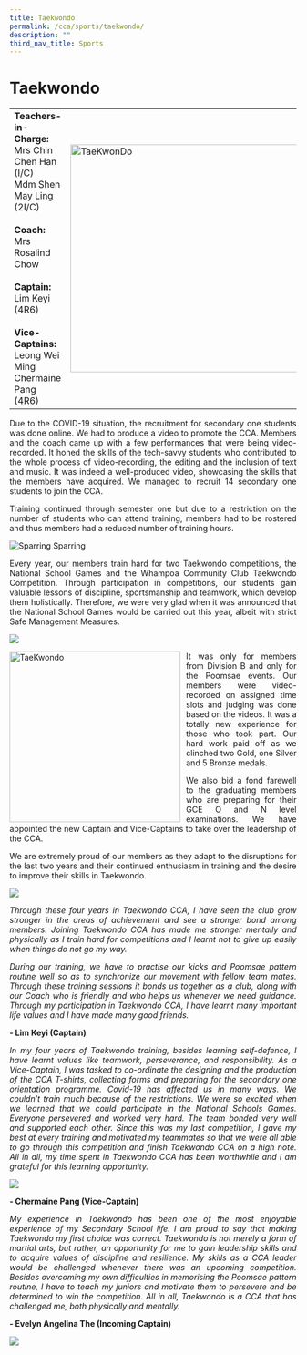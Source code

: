 ```yaml
---
title: Taekwondo
permalink: /cca/sports/taekwondo/
description: ""
third_nav_title: Sports
---
```

# Taekwondo




|  |  | 
| -------- | -------- | 
| **Teachers-in-Charge:** <br>Mrs Chin Chen Han (I/C) <br>Mdm Shen May Ling (2I/C)<br><br>**Coach:** <br>Mrs Rosalind Chow<br><br>**Captain:** <br>Lim Keyi (4R6)<br><br>**Vice-Captains:** <br>Leong Wei Ming <br>Chermaine Pang (4R6)     | <img src="/images/Cca/cca-tkd-i-Overhead-kick-720x1024.jpg" alt="TaeKwonDo" style="width:400px" />   | 



<p style="text-align:justify">Due to the COVID-19 situation, the recruitment for secondary one students was done online. We had to produce a video to promote the CCA.  Members and the coach came up with a few performances that were being video-recorded. It honed the skills of the tech-savvy students who contributed to the whole process of video-recording, the editing and the inclusion of text and music. It was indeed a well-produced video, showcasing the skills that the members have acquired. We managed to recruit 14 secondary one students to join the CCA.</p>

<p style="text-align:justify">Training continued through semester one but due to a restriction on the number of students who can attend training, members had to be rostered and thus members had a reduced number of training hours.</p>

![Sparring](/images/Cca/cca-taekwondo-04.jpg)
Sparring

<p style="text-align:justify">Every year, our members train hard for two Taekwondo competitions, the National School Games and the Whampoa Community Club Taekwondo Competition. Through participation in competitions, our students gain valuable lessons of discipline, sportsmanship and teamwork, which develop them holistically. Therefore, we were very glad when it was announced that the National School Games would be carried out this year, albeit with strict Safe Management Measures.</p>

![](/images/Cca/cca-taekwondo-03.jpg)

<p style="float:left; margin: 0 10px 0px 0">
<img src="/images/Cca/cca-tkd-i-Training-punches-768x1011.jpg" alt="TaeKwondo" style="width:300px" /></p>
<p style="text-align:justify">
It was only for members from Division B and only for the Poomsae events. Our members were video-recorded on assigned time slots and judging was done based on the videos. It was a totally new experience for those who took part. Our hard work paid off as we clinched two Gold, one Silver and 5 Bronze medals.</p>


<p style="text-align:justify">We also bid a fond farewell to the graduating members who are preparing for their GCE O and N level examinations. We have appointed the new Captain and Vice-Captains to take over the leadership of the CCA.</p>

<p style="text-align:justify">We are extremely proud of our members as they adapt to the disruptions for the last two years and their continued enthusiasm in training and the desire to improve their skills in Taekwondo.  </p>

![](/images/Cca/cca-taekwondo-01.jpg)

<p style="text-align:justify; font-style:italic">Through these four years in Taekwondo CCA, I have seen the club grow stronger in the areas of achievement and see a stronger bond among members. Joining Taekwondo CCA has made me stronger mentally and physically as I train hard for competitions and I learnt not to give up easily when things do not go my way.</p>

<p style="text-align:justify; font-style:italic">During our training, we have to practise our kicks and Poomsae pattern routine well so as to synchronize our movement with fellow team mates. Through these training sessions it bonds us together as a club, along with our Coach who is friendly and who helps us whenever we need guidance. Through my participation in Taekwondo CCA, I have learnt many important life values and I have made many good friends.</p>

**- Lim Keyi (Captain)**

 
<p style="text-align:justify; font-style:italic">In my four years of Taekwondo training, besides learning self-defence, I have learnt values like teamwork, perseverance, and responsibility. As a Vice-Captain, I was tasked to co-ordinate the designing and the production of the CCA T-shirts, collecting forms and preparing for the secondary one orientation programme. Covid-19 has affected us in many ways. We couldn’t train much because of the restrictions. We were so excited when we learned that we could participate in the National Schools Games. Everyone persevered and worked very hard. The team bonded very well and supported each other. Since this was my last competition, I gave my best at every training and motivated my teammates so that we were all able to go through this competition and finish Taekwondo CCA on a high note. All in all, my time spent in Taekwondo CCA has been worthwhile and I am grateful for this learning opportunity.</p>

![](/images/Cca/cca-taekwondo-05.jpg)

**- Chermaine Pang (Vice-Captain)**


<p style="text-align:justify; font-style:italic">My experience in Taekwondo has been one of the most enjoyable experience of my Secondary School life. I am proud to say that making Taekwondo my first choice was correct. Taekwondo is not merely a form of martial arts, but rather, an opportunity for me to gain leadership skills and to acquire values of discipline and resilience. My skills as a CCA leader would be challenged whenever there was an upcoming competition. Besides overcoming my own difficulties in memorising the Poomsae pattern routine, I have to teach my juniors and motivate them to persevere and be determined to win the competition. All in all, Taekwondo is a CCA that has challenged me, both physically and mentally.</p>

**- Evelyn Angelina The (Incoming Captain)**

![](/images/Cca/cca-taekwondo-06.jpg)
